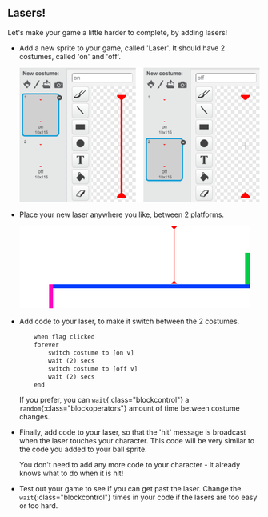 ## Lasers!

Let's make your game a little harder to complete, by adding lasers!



+ Add a new sprite to your game, called 'Laser'. It should have 2 costumes, called 'on' and 'off'.

	![screenshot](images/dodge-lasers-costume.png)

+ Place your new laser anywhere you like, between 2 platforms.

	![screenshot](images/dodge-lasers-position.png)

+ Add code to your laser, to make it switch between the 2 costumes.

	```blocks
		when flag clicked
		forever
			switch costume to [on v]
			wait (2) secs
			switch costume to [off v]
			wait (2) secs
		end
	```

	If you prefer, you can `wait`{:class="blockcontrol"} a `random`{:class="blockoperators"} amount of time between costume changes.

+ Finally, add code to your laser, so that the 'hit' message is broadcast when the laser touches your character. This code will be very similar to the code you added to your ball sprite.

	You don't need to add any more code to your character - it already knows what to do when it is hit!

+ Test out your game to see if you can get past the laser. Change the `wait`{:class="blockcontrol"} times in your code if the lasers are too easy or too hard.

